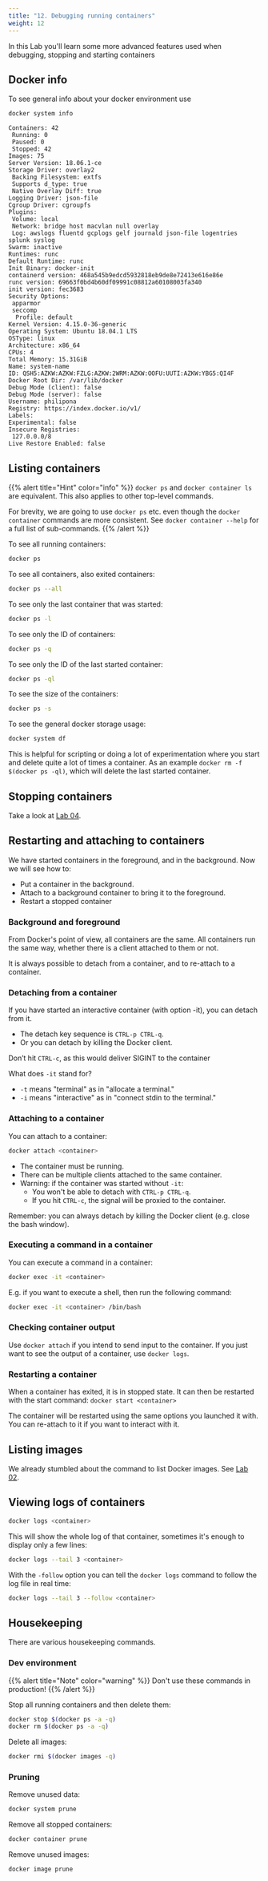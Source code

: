 ```yaml
---
title: "12. Debugging running containers"
weight: 12
---
```


In this Lab you'll learn some more advanced features used when debugging, stopping and starting containers


## Docker info

To see general info about your docker environment use

```bash
docker system info
```

```
Containers: 42
 Running: 0
 Paused: 0
 Stopped: 42
Images: 75
Server Version: 18.06.1-ce
Storage Driver: overlay2
 Backing Filesystem: extfs
 Supports d_type: true
 Native Overlay Diff: true
Logging Driver: json-file
Cgroup Driver: cgroupfs
Plugins:
 Volume: local
 Network: bridge host macvlan null overlay
 Log: awslogs fluentd gcplogs gelf journald json-file logentries splunk syslog
Swarm: inactive
Runtimes: runc
Default Runtime: runc
Init Binary: docker-init
containerd version: 468a545b9edcd5932818eb9de8e72413e616e86e
runc version: 69663f0bd4b60df09991c08812a60108003fa340
init version: fec3683
Security Options:
 apparmor
 seccomp
  Profile: default
Kernel Version: 4.15.0-36-generic
Operating System: Ubuntu 18.04.1 LTS
OSType: linux
Architecture: x86_64
CPUs: 4
Total Memory: 15.31GiB
Name: system-name
ID: QSH5:AZKW:AZKW:FZLG:AZKW:2WRM:AZKW:OOFU:UUTI:AZKW:YBG5:QI4F
Docker Root Dir: /var/lib/docker
Debug Mode (client): false
Debug Mode (server): false
Username: philipona
Registry: https://index.docker.io/v1/
Labels:
Experimental: false
Insecure Registries:
 127.0.0.0/8
Live Restore Enabled: false

```


## Listing containers

{{% alert title="Hint" color="info" %}}
`docker ps` and `docker container ls` are equivalent. This also applies to other top-level commands.

For brevity, we are going to use `docker ps` etc. even though the `docker container` commands are more consistent.
See `docker container --help` for a full list of sub-commands.
{{% /alert %}}

To see all running containers:

```bash
docker ps
```

To see all containers, also exited containers:

```bash
docker ps --all
```

To see only the last container that was started:

```bash
docker ps -l
```

To see only the ID of containers:

```bash
docker ps -q
```

To see only the ID of the last started container:

```bash
docker ps -ql
```

To see the size of the containers:

```bash
docker ps -s
```

To see the general docker storage usage:

```bash
docker system df
```

This is helpful for scripting or doing a lot of experimentation where you start and delete quite a lot of times a container. As an example `docker rm -f $(docker ps -ql)`, which will delete the last started container.


## Stopping containers

Take a look at [Lab 04](../04.0).


## Restarting and attaching to containers

We have started containers in the foreground, and in the background.
Now we will see how to:

* Put a container in the background.
* Attach to a background container to bring it to the foreground.
* Restart a stopped container


### Background and foreground

From Docker's point of view, all containers are the same. All containers run the same way, whether there is a client attached to them or not.

It is always possible to detach from a container, and to re-attach to a container.


### Detaching from a container

If you have started an interactive container (with option -it), you can detach from it.

* The detach key sequence is `CTRL-p CTRL-q`.
* Or you can detach by killing the Docker client.

Don’t hit `CTRL-c`, as this would deliver SIGINT to the container

What does `-it` stand for?

* `-t` means "terminal" as in "allocate a terminal."
* `-i` means "interactive" as in "connect stdin to the terminal."


### Attaching to a container

You can attach to a container:

```bash
docker attach <container>
```

* The container must be running.
* There can be multiple clients attached to the same container.
* Warning: if the container was started without `-it`:
  * You won't be able to detach with `CTRL-p CTRL-q`.
  * If you hit `CTRL-c`, the signal will be proxied to the container.

Remember: you can always detach by killing the Docker client (e.g. close the bash window).


### Executing a command in a container

You can execute a command in a container:

```bash
docker exec -it <container>
```

E.g. if you want to execute a shell, then run the following command:

```bash
docker exec -it <container> /bin/bash
```


### Checking container output

Use `docker attach` if you intend to send input to the container.
If you just want to see the output of a container, use `docker logs`.


### Restarting a container

When a container has exited, it is in stopped state. It can then be restarted with the start command: `docker start <container>`

The container will be restarted using the same options you launched it with.
You can re-attach to it if you want to interact with it.


## Listing images

We already stumbled about the command to list Docker images. See [Lab 02](../02.0/).


## Viewing logs of containers

```bash
docker logs <container>
```

This will show the whole log of that container, sometimes it's enough to display only a few lines:

```bash
docker logs --tail 3 <container>
```

With the `-follow` option you can tell the `docker logs` command to follow the log file in real time:

```bash
docker logs --tail 3 --follow <container>
```


## Housekeeping

There are various housekeeping commands.


### Dev environment

{{% alert title="Note" color="warning" %}}
Don't use these commands in production!
{{% /alert %}}


Stop all running containers and then delete them:

```bash
docker stop $(docker ps -a -q)
docker rm $(docker ps -a -q)
```

Delete all images:

```bash
docker rmi $(docker images -q)
```


### Pruning

Remove unused data:

```bash
docker system prune
```

Remove all stopped containers:

```bash
docker container prune
```

Remove unused images:

```bash
docker image prune
```
